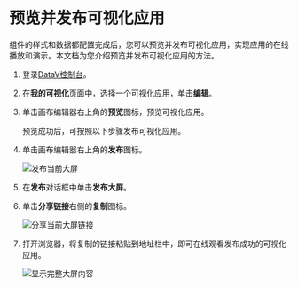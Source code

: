 # 预览并发布可视化应用

组件的样式和数据都配置完成后，您可以预览并发布可视化应用，实现应用的在线播放和演示。本文档为您介绍预览并发布可视化应用的方法。

1.  登录[DataV控制台](https://datav.aliyun.com/)。

2.  在**我的可视化**页面中，选择一个可视化应用，单击**编辑**。

3.  单击画布编辑器右上角的**预览**图标，预览可视化应用。

    预览成功后，可按照以下步骤发布可视化应用。

4.  单击画布编辑器右上角的**发布**图标。

    ![发布当前大屏](https://static-aliyun-doc.oss-cn-hangzhou.aliyuncs.com/assets/img/zh-CN/8449922061/p9452.png)

5.  在**发布**对话框中单击**发布大屏**。

6.  单击**分享链接**右侧的**复制**图标。

    ![分享当前大屏链接](https://static-aliyun-doc.oss-cn-hangzhou.aliyuncs.com/assets/img/zh-CN/8449922061/p9453.png)

7.  打开浏览器，将复制的链接粘贴到地址栏中，即可在线观看发布成功的可视化应用。

    ![显示完整大屏内容](https://static-aliyun-doc.oss-cn-hangzhou.aliyuncs.com/assets/img/zh-CN/6392333951/p10325.png)


